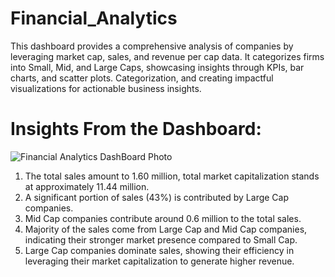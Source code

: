 # Financial_Analytics
This dashboard provides a comprehensive analysis of companies by leveraging market cap, sales, and revenue per cap data. It categorizes firms into Small, Mid, and Large Caps, showcasing insights through KPIs, bar charts, and scatter plots. Categorization, and creating impactful visualizations for actionable business insights.
# Insights From the Dashboard:
![Financial Analytics DashBoard Photo](https://github.com/user-attachments/assets/2e44eec2-28bd-43e9-9a8f-825c983e19c8)

1. The total sales amount to 1.60 million, total market capitalization stands at approximately 11.44 million.
2. A significant portion of sales (43%) is contributed by Large Cap companies.
3. Mid Cap companies contribute around 0.6 million to the total sales.
4. Majority of the sales come from Large Cap and Mid Cap companies, indicating their stronger market presence compared to Small Cap.
5. Large Cap companies dominate sales, showing their efficiency in leveraging their market capitalization to generate higher revenue.
